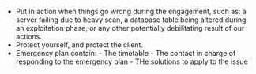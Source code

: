 - Put in action when things go wrong during the engagement, such as: a server failing due to heavy scan, a database table being altered during an exploitation phase, or any other potentially debilitating result of our actions.
- Protect yourself, and protect the client.
- Emergency plan contain:
		- The timetable
		- The contact in charge of responding to the emergency plan
		- THe solutions to apply to the issue